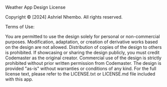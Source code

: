 Weather App Design License

Copyright © [2024] Ashriel Nhembo. All rights reserved.

Terms of Use:

You are permitted to use the design solely for personal or non-commercial purposes.
Modification, adaptation, or creation of derivative works based on the design are not allowed.
Distribution of copies of the design to others is prohibited.
If showcasing or sharing the design publicly, you must credit Codemaster as the original creator.
Commercial use of the design is strictly prohibited without prior written permission from Codemaster.
The design is provided "as-is" without warranties or conditions of any kind.
For the full license text, please refer to the LICENSE.txt or LICENSE.md file included with this app.
